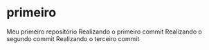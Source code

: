 # primeiro
 Meu primeiro repositório
Realizando o primeiro commit
Realizando o segundo commit
Realizando o terceiro commit
